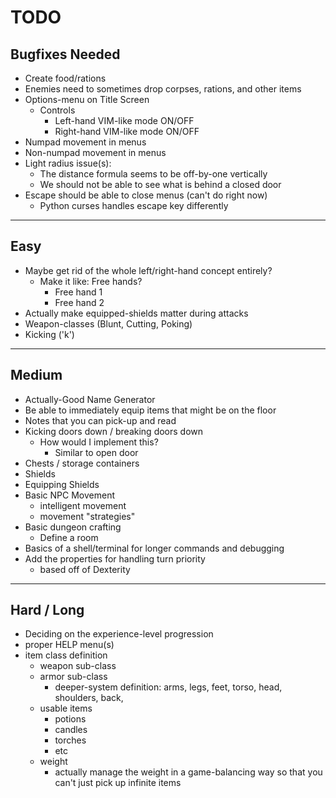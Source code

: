 # TODO

## Bugfixes Needed

- Create food/rations
- Enemies need to sometimes drop corpses, rations, and other items 
- Options-menu on Title Screen
    - Controls
        - Left-hand VIM-like mode  ON/OFF
        - Right-hand VIM-like mode ON/OFF
- Numpad movement in menus
- Non-numpad movement in menus 
- Light radius issue(s):
    - The distance formula seems to be off-by-one vertically
    - We should not be able to see what is behind a closed door
- Escape should be able to close menus (can't do right now)
    - Python curses handles escape key differently

--------------------------------------------------------------------------------

## Easy 

- Maybe get rid of the whole left/right-hand concept entirely? 
    - Make it like: Free hands?
        - Free hand 1
        - Free hand 2
- Actually make equipped-shields matter during attacks
- Weapon-classes (Blunt, Cutting, Poking)
- Kicking ('k')

--------------------------------------------------------------------------------

## Medium

- Actually-Good Name Generator
- Be able to immediately equip items that might be on the floor
- Notes that you can pick-up and read
- Kicking doors down / breaking doors down
    - How would I implement this?
        - Similar to open door
- Chests / storage containers
- Shields
- Equipping Shields
- Basic NPC Movement
    - intelligent movement
    - movement "strategies"
- Basic dungeon crafting
    - Define a room
- Basics of a shell/terminal for longer commands and debugging
- Add the properties for handling turn priority
    - based off of Dexterity

--------------------------------------------------------------------------------

## Hard / Long

- Deciding on the experience-level progression
- proper HELP menu(s)
- item class definition
    - weapon sub-class 
    - armor sub-class
        - deeper-system definition:
            arms, legs, feet, torso, head, shoulders, back, 
    - usable items
        - potions
        - candles
        - torches
        - etc
    - weight
        - actually manage the weight in a game-balancing way so that you can't just pick up infinite items


